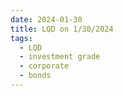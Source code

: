 ```yaml
---
date: 2024-01-30
title: LQD on 1/30/2024
tags: 
  - LQD
  - investment grade
  - corporate
  - bonds
---
```

<div class="post">
<snapshot-grid 
    :reports="['2024/01/30/MTP/LQD']"
    chart="2024/01/30/Chart/LQD"
/>
<p>

</p>
<p>

</p>
</div>